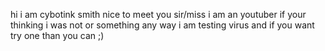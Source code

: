 hi
i am cybotink smith
nice to meet you sir/miss
i am an youtuber if your thinking i was not or something 
any way i am testing virus and if you want try one than you can ;) 
